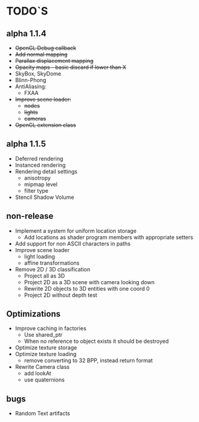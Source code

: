 # TODO`S

## alpha 1.1.4
* ~~OpenGL Debug callback~~
* ~~Add normal mapping~~
* ~~Parallax displacement mapping~~
* ~~Opacity maps - basic discard if lower than X~~
* SkyBox, SkyDome
* Blinn-Phong
* AntiAliasing:
  * FXAA
* ~~Improve scene loader:~~
  * ~~nodes~~
  * ~~lights~~
  * ~~cameras~~
* ~~OpenGL extension class~~

## alpha 1.1.5
* Deferred rendering
* Instanced rendering
* Rendering detail settings
  * anisotropy
  * mipmap level
  * filter type
* Stencil Shadow Volume

## non-release
* Implement a system for uniform location storage  
  * Add locations as shader program members with appropriate setters
* Add support for non ASCII characters in paths
* Improve scene loader
  * light loading
  * affine transformations
* Remove 2D / 3D classification
  * Project all as 3D
  * Project 2D as a 3D scene with camera looking down
  * Rewrite 2D objects to 3D entities with one coord 0
  * Project 2D without depth test

## Optimizations
* Improve caching in factories
  * Use shared_ptr
  * When no reference to object exists it should be destroyed
* Optimize texture storage
* Optimize texture loading
  * remove converting to 32 BPP, instead return format
* Rewrite Camera class
  * add lookAt
  * use quaternions

## bugs
* Random Text artifacts
